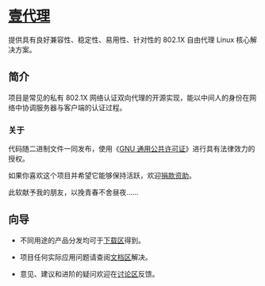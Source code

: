 # [壹代理](http://bitbucket.org/CrazyBoyFeng/agentx1)

提供具有良好兼容性、稳定性、易用性、针对性的 802.1X 自由代理 Linux 核心解决方案。 

## 简介

项目是常见的私有 802.1X 网络认证双向代理的开源实现，能以中间人的身份在网络中协调服务器与客户端的认证过程。

### 关于

代码随二进制文件一同发布，使用《[GNU 通用公共许可证](http://www.thebigfly.com/gnu/gpl)》进行具有法律效力的授权。

如果你喜欢这个项目并希望它能够保持活跃，欢迎[捐款资助](http://me.alipay.com/crazyboyfeng)。

此软献予我的朋友，以挽青春不舍昼夜……

## 向导

* 不同用途的产品分发均可于[下载区](http://bitbucket.org/CrazyBoyFeng/agentx1/downloads)得到。

* 项目任何实际应用问题请查阅[文档区](http://bitbucket.org/CrazyBoyFeng/agentx1/wiki)解决。

* 意见、建议和进阶的疑问欢迎在[讨论区](http://bitbucket.org/CrazyBoyFeng/agentx1/issues)反馈。
